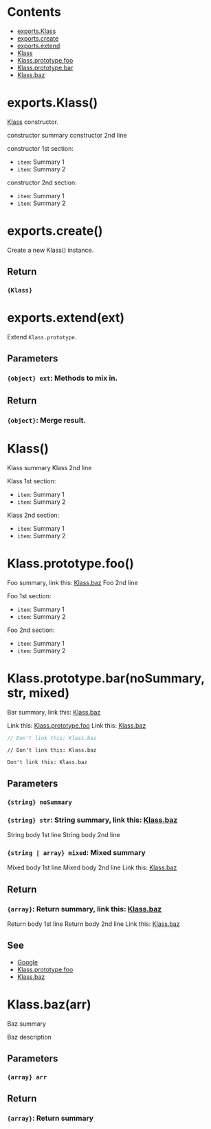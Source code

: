 # Contents

- [exports.Klass](#exportsklass)
- [exports.create](#exportscreate)
- [exports.extend](#exportsextend)
- [Klass](#klass)
- [Klass.prototype.foo](#klassprototypefoo)
- [Klass.prototype.bar](#klassprototypebar)
- [Klass.baz](#klassbaz)

# exports.Klass()

[Klass](#klass) constructor.

constructor summary
constructor 2nd line

constructor 1st section:

- `item`: Summary 1
- `item`: Summary 2

constructor 2nd section:

- `item`: Summary 1
- `item`: Summary 2

# exports.create()

Create a new Klass() instance.

## Return

### `{Klass}`

# exports.extend(ext)

Extend `Klass.prototype`.

## Parameters

### `{object} ext`: Methods to mix in.

## Return

### `{object}`: Merge result.

# Klass()

Klass summary
Klass 2nd line

Klass 1st section:

- `item`: Summary 1
- `item`: Summary 2

Klass 2nd section:

- `item`: Summary 1
- `item`: Summary 2

# Klass.prototype.foo()

Foo summary, link this: [Klass.baz](#klassbaz)
Foo 2nd line

Foo 1st section:

- `item`: Summary 1
- `item`: Summary 2

Foo 2nd section:

- `item`: Summary 1
- `item`: Summary 2

# Klass.prototype.bar(noSummary, str, mixed)

Bar summary, link this: [Klass.baz](#klassbaz)

Link this: [Klass.prototype.foo](#klassprototypefoo)
Link this: [Klass.baz](#klassbaz)

```js
// Don't link this: Klass.baz
```

```
// Don't link this: Klass.baz
```

`Don't link this: Klass.baz `

## Parameters

### `{string} noSummary`

### `{string} str`: String summary, link this: [Klass.baz](#klassbaz)

String body 1st line
String body 2nd line

### `{string | array} mixed`: Mixed summary

Mixed body 1st line
Mixed body 2nd line
Link this: [Klass.baz](#klassbaz)

## Return

### `{array}`: Return summary, link this: [Klass.baz](#klassbaz)

Return body 1st line
Return body 2nd line
Link this: [Klass.baz](#klassbaz)

## See

- [Google](http://www.google.com/)
- [Klass.prototype.foo](#klassprototypefoo)
- [Klass.baz](#klassbaz)

# Klass.baz(arr)

Baz summary

Baz description

## Parameters

### `{array} arr`

## Return

### `{array}`: Return summary
